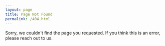 ```yaml
---
layout: page
title: Page Not Found
permalink: /404.html
---
```


Sorry, we couldn't find the page you requested. If you think this is an error, please reach out to us.